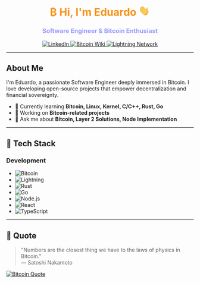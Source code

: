 <h1 align="center" style="color: #f7931a;">
  ₿ Hi, I'm Eduardo <img src="https://raw.githubusercontent.com/ABSphreak/ABSphreak/master/gifs/Hi.gif" width="30px">
</h1>
<h3 align="center" style="color: #9898FF;">
  Software Engineer & Bitcoin Enthusiast
</h3>

<p align="center">
  <a href="https://linkedin.com/in/ducarvalho-dev">
    <img src="https://img.shields.io/badge/LinkedIn-0A66C2?style=for-the-badge&logo=linkedin&logoColor=white" alt="LinkedIn">
  </a>
  <a href="https://en.bitcoin.it/wiki/Main_Page">
    <img src="https://img.shields.io/badge/Bitcoin_Wiki-4A4A4A?style=for-the-badge&logo=wikipedia&logoColor=white" alt="Bitcoin Wiki">
  </a>
  <a href="https://lightning.network/">
    <img src="https://img.shields.io/badge/Lightning_Network-9898FF?style=for-the-badge&logo=lightning&logoColor=white" alt="Lightning Network">
  </a>
</p>

---

## About Me

I'm Eduardo, a passionate Software Engineer deeply immersed in Bitcoin. I love developing open-source projects that empower decentralization and financial sovereignty.

- 🌱 Currently learning **Bitcoin, Linux, Kernel, C/C++, Rust, Go**
- 💼 Working on **Bitcoin-related projects**
- 💬 Ask me about **Bitcoin, Layer 2 Solutions, Node Implementation**

---

## 🚀 Tech Stack

### Development
- ![Bitcoin](https://img.shields.io/badge/Bitcoin-F7931A?style=for-the-badge&logo=bitcoin&logoColor=white)
- ![Lightning](https://img.shields.io/badge/Lightning_Network-9898FF?style=for-the-badge&logo=lightning&logoColor=white)
- ![Rust](https://img.shields.io/badge/Rust-000000?style=for-the-badge&logo=rust&logoColor=white)
- ![Go](https://img.shields.io/badge/Golang-00ADD8?style=for-the-badge&logo=go&logoColor=white)
- ![Node.js](https://img.shields.io/badge/Node.js-339933?style=for-the-badge&logo=node.js&logoColor=white)
- ![React](https://img.shields.io/badge/React-61DAFB?style=for-the-badge&logo=react&logoColor=black)
- ![TypeScript](https://img.shields.io/badge/TypeScript-3178C6?style=for-the-badge&logo=typescript&logoColor=white)

---

## 💬 Quote

> "Numbers are the closest thing we have to the laws of physics in Bitcoin."  
> — Satoshi Nakamoto

[![Bitcoin Quote](https://quotes-github-readme.vercel.app/api?type=horizontal&theme=dark)](https://github.com/piyushsuthar/github-readme-quotes)

<!-- Proudly made with Bitcoin ❤️ -->
